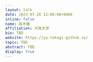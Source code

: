 ```yaml
---
layout: talk
date: 2023-07-26 12:00:00+0900
inline: false
name: 高木優
affiliation: 大阪大学
bio: TBD
website: https://yu-takagi.github.io/
topic: TBD
abstract: TBD
display: true
---
```


